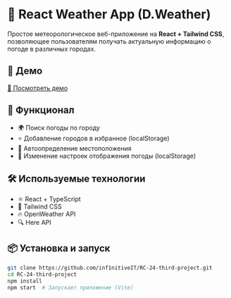 # 🌟 React Weather App (D.Weather)

Простое метеорологическое веб-приложение на **React + Tailwind CSS**, позволяющее пользователям получать актуальную информацию о погоде в различных городах.

## 🚀 Демо
[🔗 Посмотреть демо](https://inf1nitiveit.github.io/RC-24-third-project/#/)

## 🎨 Функционал
- 🌍 Поиск погоды по городу
- ⭐ Добавление городов в избранное (localStorage)
- 📍 Автоопределение местоположения
- 🔧 Изменение настроек отображения погоды (localStorage)

## 🛠 Используемые технологии
- ⚛️ React + TypeScript
- 🎨 Tailwind CSS
- 🔥 OpenWeather API
- 🔍 Here API

## 📦 Установка и запуск

```sh
git clone https://github.com/inf1nitiveIT/RC-24-third-project.git
cd RC-24-third-project
npm install
npm start  # Запускает приложение (Vite)
